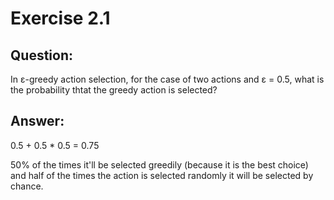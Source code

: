 # Exercise 2.1
  
## Question:
In ε-greedy action selection, for the case of two actions and ε = 0.5,
what is the probability thtat the greedy action is selected?

## Answer:
0.5 + 0.5 \* 0.5 = 0.75

50% of the times it'll be selected greedily (because it is the best choice) and half of the
times the action is selected randomly it will be selected by chance.
